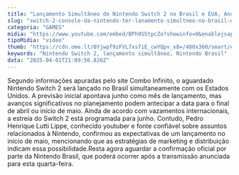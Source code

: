 ```yaml
---
title: "Lançamento Simultâneo do Nintendo Switch 2 no Brasil e EUA, Anuncia Site"
slug: "switch-2-console-da-nintendo-ter-lanamento-simultneo-no-brasil-diz-site"
categoria: "GAMES"
midia: "https://www.youtube.com/embed/BPh9S5tpcZo?showinfo=0&enablejsapi=1"
tipoMidia: "video"
thumb: "https://cdn.ome.lt/0Yjwpf9zFVL7xs7iE_cwYQpv_x8=/480x360/smart/extras/conteudos/Captura_de_tela_2025-04-01_170517.png"
keywords: "Nintendo Switch 2, lançamento simultâneo, Nintendo Brasil"
data: "2025-04-01T21:09:56.826Z"
---
```


Segundo informações apuradas pelo site Combo Infinito, o aguardado Nintendo Switch 2 será lançado no Brasil simultaneamente com os Estados Unidos. A previsão inicial apontava junho como mês de lançamento, mas avanços significativos no planejamento podem antecipar a data para o final de abril ou início de maio. Ainda de acordo com vazamentos internacionais, a estreia do Switch 2 está programada para junho. Contudo, Pedro Henrique Lutti Lippe, conhecido youtuber e fonte confiável sobre assuntos relacionados à Nintendo, confirmou as expectativas de um lançamento no início de maio, mencionando que as estratégias de marketing e distribuição indicam essa possibilidade.Resta agora aguardar a confirmação oficial por parte da Nintendo Brasil, que poderá ocorrer após a transmissão anunciada para esta quarta-feira.